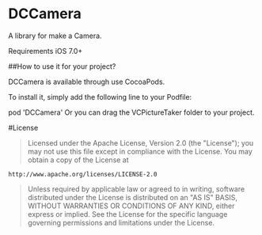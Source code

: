 # DCCamera

A library for make a Camera.

Requirements
iOS 7.0+


##How to use it for your project?

DCCamera is available through use CocoaPods.

To install it, simply add the following line to your Podfile:

pod 'DCCamera'
Or you can drag the VCPictureTaker folder to your project.

#License

>Licensed under the Apache License, Version 2.0 (the "License");
>you may not use this file except in compliance with the License.
>You may obtain a copy of the License at
>
    http://www.apache.org/licenses/LICENSE-2.0

>Unless required by applicable law or agreed to in writing, software
>distributed under the License is distributed on an "AS IS" BASIS,
>WITHOUT WARRANTIES OR CONDITIONS OF ANY KIND, either express or implied.
>See the License for the specific language governing permissions and
>limitations under the License.
